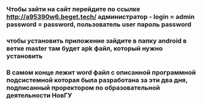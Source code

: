 ### Чтобы зайти на сайт перейдите по ссылке http://a95390w6.beget.tech/ администратор - login = admin password = password, пользователь user пароль password
### чтобы установить приложение зайдите в папку android в ветке master там будет apk файл, который нужно установить
### В самом конце лежит word файл с описанной программной подсистемной которая была разработана за эти два дня, подписанный проректором по образовательной деятельности НовГУ

<!--
**DoorDatchik/DoorDatchik** is a ✨ _special_ ✨ repository because its `README.md` (this file) appears on your GitHub profile.

Here are some ideas to get you started:

- 🔭 I’m currently working on ...
- 🌱 I’m currently learning ...
- 👯 I’m looking to collaborate on ...
- 🤔 I’m looking for help with ...
- 💬 Ask me about ...
- 📫 How to reach me: ...
- 😄 Pronouns: ...
- ⚡ Fun fact: ...
-->
